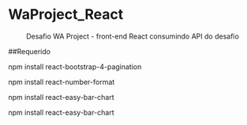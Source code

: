 # WaProject_React
<p align="center">Desafio WA Project - front-end React consumindo API do desafio</p>


##Requerido
<p>npm install react-bootstrap-4-pagination</p>
<p>npm install react-number-format</p>
<p>npm install react-easy-bar-chart</p>
<p>npm install react-easy-bar-chart</p>
